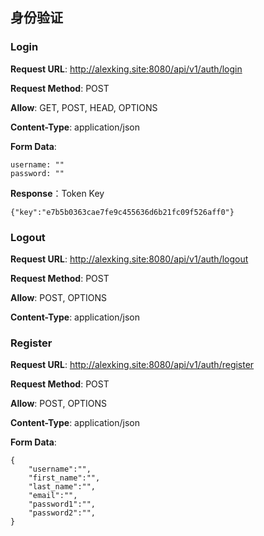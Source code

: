 ## 身份验证
### Login

**Request URL**: http://alexking.site:8080/api/v1/auth/login

**Request Method**: POST

**Allow**: GET, POST, HEAD, OPTIONS

**Content-Type**: application/json

**Form Data**:

	username: ""
	password: ""

**Response**：Token Key

	{"key":"e7b5b0363cae7fe9c455636d6b21fc09f526aff0"}

### Logout

**Request URL**: http://alexking.site:8080/api/v1/auth/logout

**Request Method**: POST

**Allow**: POST, OPTIONS

**Content-Type**: application/json

### Register

**Request URL**: http://alexking.site:8080/api/v1/auth/register

**Request Method**: POST

**Allow**: POST, OPTIONS

**Content-Type**: application/json

**Form Data**:

	{
	    "username":"",
	    "first_name":"",
	    "last_name":"",
	    "email":"",
	    "password1":"",
	    "password2":"",
	}

